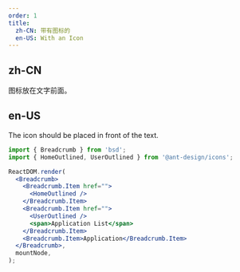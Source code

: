 ```yaml
---
order: 1
title:
  zh-CN: 带有图标的
  en-US: With an Icon
---
```


## zh-CN

图标放在文字前面。

## en-US

The icon should be placed in front of the text.

```jsx
import { Breadcrumb } from 'bsd';
import { HomeOutlined, UserOutlined } from '@ant-design/icons';

ReactDOM.render(
  <Breadcrumb>
    <Breadcrumb.Item href="">
      <HomeOutlined />
    </Breadcrumb.Item>
    <Breadcrumb.Item href="">
      <UserOutlined />
      <span>Application List</span>
    </Breadcrumb.Item>
    <Breadcrumb.Item>Application</Breadcrumb.Item>
  </Breadcrumb>,
  mountNode,
);
```
